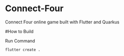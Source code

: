 # Connect-Four
Connect Four online game built with Flutter and Quarkus

#How to Build

Run Command

```bash
flutter create .
```
